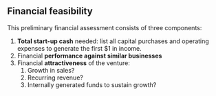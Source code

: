 ## Financial feasibility
This preliminary financial assessment consists of three components:
1. **Total start-up cash** needed: list all capital purchases and operating expenses to generate the first $1 in income.
2. Financial **performance against similar businesses**
3. Financial **attractiveness** of the venture:
	1. Growth in sales?
	2. Recurring revenue?
	3. Internally generated funds to sustain growth?